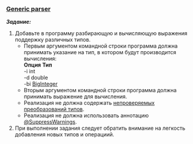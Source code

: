 ### [Generic parser](https://github.com/AlexeyShik/Programming-paradigms/tree/master/Term2/GenericParser/src/expression)  
***Задание:***  
 1. Добавьте в программу разбирающую и вычисляющую выражения поддержку различных типов.  
    - Первым аргументом командной строки программа должна принимать указание на тип, в котором будут производится вычисления:   
    **Опция**	**Тип**  
    -i  	    int  
    -d	      double  
    -bi	      [BigInteger](http://docs.oracle.com/javase/8/docs/api/java/math/BigInteger.html)  
    - Вторым аргументом командной строки программа должна принимать выражение для вычисления.  
    - Реализация не должна содержать [непроверяемых преобразований типов](http://docs.oracle.com/javase/specs/jls/se8/html/jls-5.html#jls-5.1.9).  
    - Реализация не должна использовать аннотацию [@SuppressWarnings](http://docs.oracle.com/javase/specs/jls/se8/html/jls-9.html#jls-9.6.4.5).  
 2. При выполнении задания следует обратить внимание на легкость добавления новых типов и операциий.  
